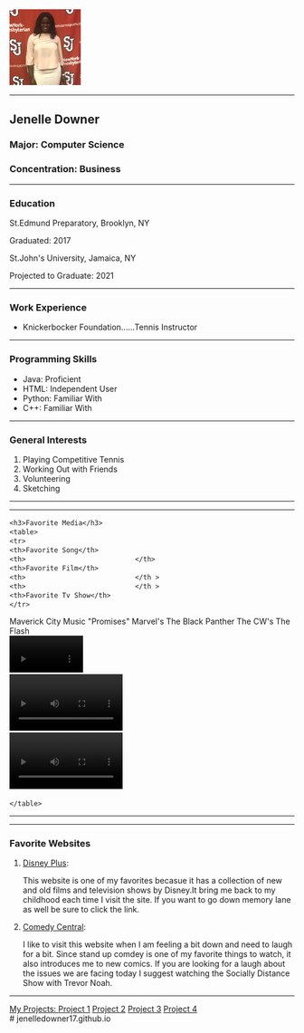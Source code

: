 
<html>
<body>
	<img src="MP1_img1.jpg" width="25%">
<hr>
	<h2>Jenelle Downer</h2>
	<h3>Major: Computer Science</h3> 
	<h3>Concentration: Business</h3>
<hr>
 	<h3>Education</h3>
	<p>St.Edmund Preparatory, Brooklyn, NY </p>
	<p> Graduated: 2017</p>
	<p> St.John's University, Jamaica, NY</p>
	<p> Projected to Graduate: 2021</p>
<hr>
	<h3>Work Experience</h3>
	<ul>
	<li>Knickerbocker Foundation......Tennis Instructor</li>
	</ul>
<hr>
	<h3>Programming Skills</h3>
	<ul>
	<li>Java: Proficient</li>
	<li>HTML: Independent User</li>
	<li>Python: Familiar With</li>
	<li>C++: Familiar With</li>
	</ul>
<hr>
	<h3>General Interests</h3>
	<ol>
	<li>Playing Competitive Tennis</li>
	<li>Working Out with Friends</li>
	<li>Volunteering</li>
	<li>Sketching</li>
	</ol>
<hr>
<hr>

	<h3>Favorite Media</h3>
	<table>
	<tr>
	<th>Favorite Song</th>
	<th>                           </th>
	<th>Favorite Film</th>
	<th>                           </th >
	<th>                           </th >
	<th>Favorite Tv Show</th>
	</tr>
<tr>
	<td>Maverick City Music "Promises"</td>
	<td>                           </td>
	<td> Marvel's The Black Panther</td>
 	<td>                           </td>
	<td>                           </td>
	<td> The CW's The Flash</td>
	</tr>
	<td> <div id="video_anchor">
	<video width="130" controls>
	<source src="vid4.mp4" type="video/mp4">
	Can't play video
</video>
<td>                           </td>
</div>
</td>
<td> <div id="video_anchor">
	<video width="200" controls>
	<source src="vid2.mp4" type="video/mp4">
	Can't play video
</video>
</div>
</td>
<td>                           </td>
<td>                           </td>
<td> <div id="video_anchor">
	<video width="200" controls>
	<source src="vid3.mp4" type="video/mp4">
	Can't play video
</video>
</div>
</td>


	</table>
<hr>
<hr>
<h3>Favorite Websites</h3>
 <form>
<span>
<ol>
 <li><a href ="http://www.disneyplus.com" target="_blank"> Disney Plus</a>: <p>This website is one of my favorites becasue it has a collection of new and old films and television shows by Disney.It bring me back to my childhood each time I visit the site. If you want to go down memory lane as well be sure to click the link.</p></li>
<li><a href ="http://www.comedycentral.com" target="_blank"> Comedy Central</a>: <p>I like to visit this website when I am feeling a bit down and need to laugh for a bit. Since stand up comdey is one of my favorite things to watch, it also introduces me to new comics. If you are looking for a laugh about the issues we are facing today I suggest watching the Socially Distance Show with Trevor Noah.</p></li>
</ol>
</span>
</form>
<hr>
<div class="project-menu">
	<a href="#"class="active">My Projects: </a>
	<a href="https://rkileaders.teachable.com/courses/764038/lectures/13897368" target="_blank"> Project 1</a>
	<a href="#"> Project 2</a>
	<a href="#"> Project 3</a>
	<a href="#"> Project 4</a>
</div>
</body>
</html>
# jenelledowner17.github.io
